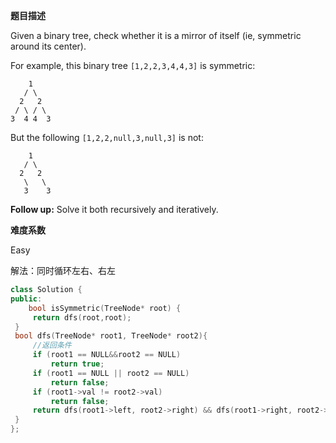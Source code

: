 **题目描述**   

Given a binary tree, check whether it is a mirror of itself (ie, symmetric around its center).

For example, this binary tree `[1,2,2,3,4,4,3]` is symmetric:

```
    1
   / \
  2   2
 / \ / \
3  4 4  3
```

 

But the following `[1,2,2,null,3,null,3]` is not:

```
    1
   / \
  2   2
   \   \
   3    3
```

 

**Follow up:** Solve it both recursively and iteratively.

**难度系数**    

Easy

解法：同时循环左右、右左

```c++
class Solution {
public:
    bool isSymmetric(TreeNode* root) {
	 return dfs(root,root);
 }
 bool dfs(TreeNode* root1, TreeNode* root2){
	 //返回条件
	 if (root1 == NULL&&root2 == NULL)
		 return true;
	 if (root1 == NULL || root2 == NULL)
		 return false;
	 if (root1->val != root2->val)
		 return false;
	 return dfs(root1->left, root2->right) && dfs(root1->right, root2->left);
 }
};
```